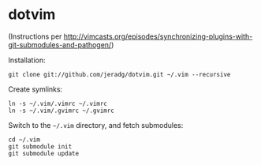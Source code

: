 dotvim
=========

(Instructions per http://vimcasts.org/episodes/synchronizing-plugins-with-git-submodules-and-pathogen/)

Installation:

    git clone git://github.com/jeradg/dotvim.git ~/.vim --recursive

Create symlinks:

    ln -s ~/.vim/.vimrc ~/.vimrc
    ln -s ~/.vim/.gvimrc ~/.gvimrc

Switch to the `~/.vim` directory, and fetch submodules:

    cd ~/.vim
    git submodule init
    git submodule update
